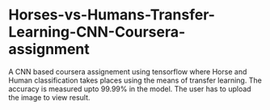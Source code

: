 # Horses-vs-Humans-Transfer-Learning-CNN-Coursera-assignment
A CNN based coursera assignement using tensorflow where Horse and Human classification takes places using the means of transfer learning. The accuracy is measured upto 99.99% in the model. The user has to upload the image to view result.
